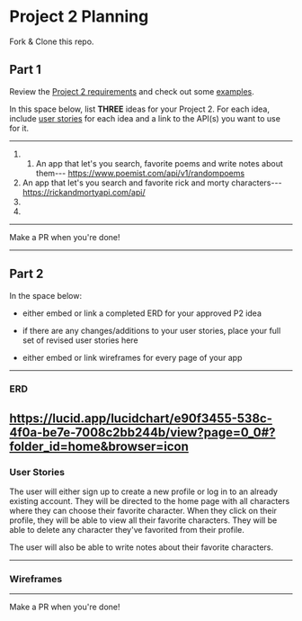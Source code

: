 # Project 2 Planning

Fork & Clone this repo.

## Part 1

Review the [Project 2 requirements](https://tmdarneille.gitbook.io/seirfx/11-projects/project-2#project-feedback-evaluation) and check out some [examples](https://tmdarneille.gitbook.io/seirfx/11-projects/past-projects/project2).

In this space below, list **THREE** ideas for your Project 2. For each idea, include [user stories](https://revelry.co/user-stories-that-dont-suck/) for each idea and a link to the API(s) you want to use for it.

--------------------------------------------------------
1. 1. An app that let's you search, favorite poems and write notes about them--- https://www.poemist.com/api/v1/randompoems
2. An app that let's you search and favorite rick and morty characters---  https://rickandmortyapi.com/api/
2. 
3.
---------------------------------------------------------

Make a PR when you're done!

---

## Part 2

In the space below:
* either embed or link a completed ERD for your approved P2 idea

* if there are any changes/additions to your user stories, place your full set of revised user stories here

* either embed or link wireframes for every page of your app

----------------------------------------------------------
### ERD
https://lucid.app/lucidchart/e90f3455-538c-4f0a-be7e-7008c2bb244b/view?page=0_0#?folder_id=home&browser=icon
----------------------------------------------------------
### User Stories

The user will either sign up to create a new profile or log in to an already existing account. They will be directed to the home page with all characters where they can choose their favorite character. When they click on their profile, they will be able to view all their favorite characters. They will be able to delete any character they've favorited from their profile. 

The user will also be able to write notes about their favorite characters. 

----------------------------------------------------------
### Wireframes

----------------------------------------------------------

Make a PR when you're done!
